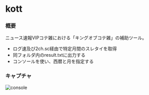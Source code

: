 # kott
### 概要
ニュース速報VIPコテ雑における「キングオブコテ雑」の補助ツール。

* ログ速及び2ch.sc経由で特定月間のスレタイを取得
* 同フォルダ内のresult.txtに出力する 
* コンソールを使い、西暦と月を指定する

### キャプチャ
![console](https://user-images.githubusercontent.com/49256667/100870937-cbb7b680-34e2-11eb-9464-8831b18f6791.png)
